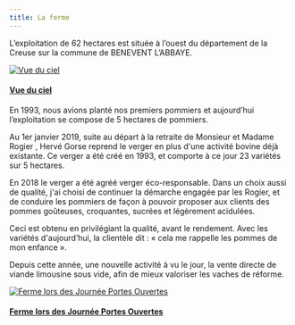 ```yaml
---
title: La ferme
---
```



L’exploitation de 62 hectares est située à l’ouest du département de la Creuse sur la commune de BENEVENT L’ABBAYE.

<div class="image-container">
    <a class="thumbnail" href="{{ site.baseurl }}/assets/images/le-verger/benevent_vue_ciel.jpg">
        <img src="{{ site.baseurl }}/assets/images/le-verger/benevent_vue_ciel-vignette.jpg" alt="Vue du ciel" title="Vue du ciel" />
        <h4 class="thumbnail-title">Vue du ciel</h4>
    </a>
</div>


En 1993, nous avions planté nos premiers pommiers et aujourd’hui l’exploitation se compose de 5 hectares de pommiers. 

Au 1er janvier 2019, suite au départ à la retraite de Monsieur et Madame Rogier , Hervé Gorse reprend le verger  en plus d'une activité bovine déjà existante. Ce verger a été créé en 1993, et comporte à ce jour 23 variétés sur 5 hectares. 

En 2018 le verger a été agréé verger éco-responsable. Dans un choix aussi de qualité, j'ai choisi de continuer la démarche engagée par les Rogier, et de  conduire les pommiers de façon à pouvoir proposer aux clients des pommes goûteuses, croquantes, sucrées et légèrement acidulées.

Ceci est obtenu en privilégiant la qualité, avant le rendement. Avec les variétés d'aujourd’hui, la clientèle dit : « cela me rappelle les pommes de mon enfance ». 

 Depuis cette année, une nouvelle activité à vu le jour, la vente directe de viande limousine sous vide, afin de mieux valoriser les vaches de réforme.

<div class="image-container">
    <a class="thumbnail" href="{{ site.baseurl }}/assets/images/le-verger/la_ferme.jpg">
        <img src="{{ site.baseurl }}/assets/images/le-verger/la_ferme-vignette.jpg" alt="Ferme lors des Journée Portes Ouvertes" title="Ferme lors des Journée Portes Ouvertes" />
        <h4 class="thumbnail-title">Ferme lors des Journée Portes Ouvertes</h4>
    </a>
</div>

